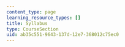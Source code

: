 ```yaml
---
content_type: page
learning_resource_types: []
title: Syllabus
type: CourseSection
uid: ab35c551-9643-137d-12e7-368012c75ec0
---
```

